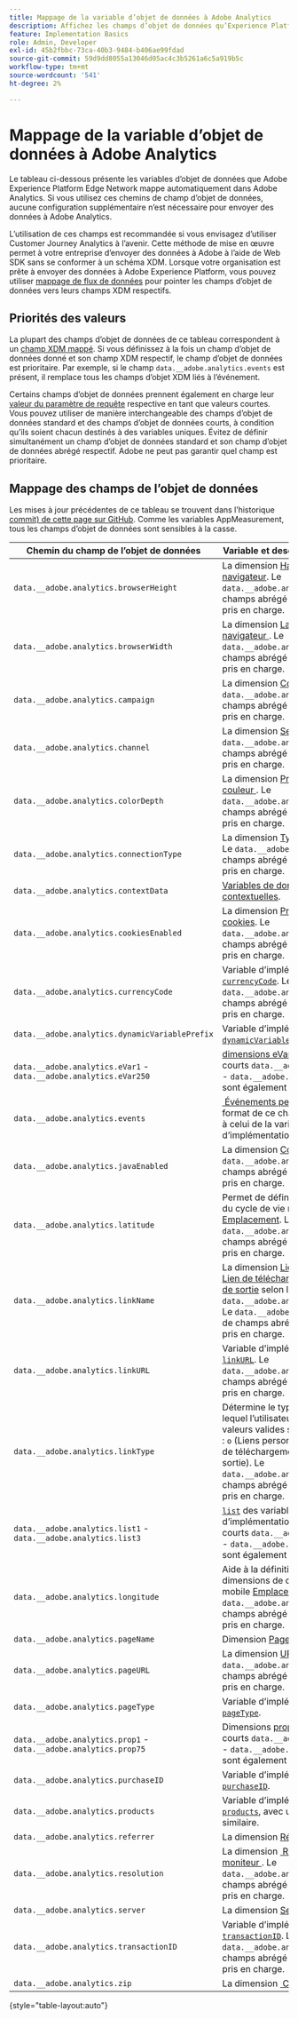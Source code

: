 ```yaml
---
title: Mappage de la variable d’objet de données à Adobe Analytics
description: Affichez les champs d’objet de données qu’Experience Platform Edge mappe automatiquement aux variables Analytics.
feature: Implementation Basics
role: Admin, Developer
exl-id: 45b2fbbc-73ca-40b3-9484-b406ae99fdad
source-git-commit: 59d9dd8055a13046d05ac4c3b5261a6c5a919b5c
workflow-type: tm+mt
source-wordcount: '541'
ht-degree: 2%

---
```


# Mappage de la variable d’objet de données à Adobe Analytics

Le tableau ci-dessous présente les variables d’objet de données que Adobe Experience Platform Edge Network mappe automatiquement dans Adobe Analytics. Si vous utilisez ces chemins de champ d’objet de données, aucune configuration supplémentaire n’est nécessaire pour envoyer des données à Adobe Analytics.

L’utilisation de ces champs est recommandée si vous envisagez d’utiliser Customer Journey Analytics à l’avenir. Cette méthode de mise en œuvre permet à votre entreprise d’envoyer des données à Adobe à l’aide de Web SDK sans se conformer à un schéma XDM. Lorsque votre organisation est prête à envoyer des données à Adobe Experience Platform, vous pouvez utiliser [mappage de flux de données](https://experienceleague.adobe.com/fr/docs/experience-platform/datastreams/data-prep#mapping) pour pointer les champs d’objet de données vers leurs champs XDM respectifs.

## Priorités des valeurs

La plupart des champs d’objet de données de ce tableau correspondent à un [champ XDM mappé](xdm-var-mapping.md). Si vous définissez à la fois un champ d’objet de données donné et son champ XDM respectif, le champ d’objet de données est prioritaire. Par exemple, si le champ `data.__adobe.analytics.events` est présent, il remplace tous les champs d’objet XDM liés à l’événement.

Certains champs d’objet de données prennent également en charge leur [valeur du paramètre de requête](../validate/query-parameters.md) respective en tant que valeurs courtes. Vous pouvez utiliser de manière interchangeable des champs d’objet de données standard et des champs d’objet de données courts, à condition qu’ils soient chacun destinés à des variables uniques. Évitez de définir simultanément un champ d’objet de données standard et son champ d’objet de données abrégé respectif. Adobe ne peut pas garantir quel champ est prioritaire.

## Mappage des champs de l’objet de données

Les mises à jour précédentes de ce tableau se trouvent dans l’historique [commit) de cette page sur GitHub](https://github.com/AdobeDocs/analytics.en/commits/main/help/implement/aep-edge/data-var-mapping.md). Comme les variables AppMeasurement, tous les champs d’objet de données sont sensibles à la casse.

| Chemin du champ de l’objet de données | Variable et description Analytics |
| --- | --- |
| `data.__adobe.analytics.browserHeight` | La dimension [Hauteur du navigateur](../../components/dimensions/browser-height.md). Le `data.__adobe.analytics.bh` de champs abrégé est également pris en charge. |
| `data.__adobe.analytics.browserWidth` | La dimension [&#x200B; Largeur du navigateur &#x200B;](../../components/dimensions/browser-width.md). Le `data.__adobe.analytics.bw` de champs abrégé est également pris en charge. |
| `data.__adobe.analytics.campaign` | La dimension [Code de suivi](../../components/dimensions/tracking-code.md). Le `data.__adobe.analytics.v0` de champs abrégé est également pris en charge. |
| `data.__adobe.analytics.channel` | La dimension [Section du site](../../components/dimensions/site-section.md). Le `data.__adobe.analytics.ch` de champs abrégé est également pris en charge. |
| `data.__adobe.analytics.colorDepth` | La dimension [&#x200B; Profondeur de la couleur &#x200B;](../../components/dimensions/color-depth.md). Le `data.__adobe.analytics.c` de champs abrégé est également pris en charge. |
| `data.__adobe.analytics.connectionType` | La dimension [Type de connexion](../../components/dimensions/connection-type.md). Le `data.__adobe.analytics.ct` de champs abrégé est également pris en charge. |
| `data.__adobe.analytics.contextData` | [Variables de données contextuelles](/help/implement/vars/page-vars/contextdata.md). |
| `data.__adobe.analytics.cookiesEnabled` | La dimension [Prise en charge des cookies](../../components/dimensions/cookie-support.md). Le `data.__adobe.analytics.k` de champs abrégé est également pris en charge. |
| `data.__adobe.analytics.currencyCode` | Variable d’implémentation [`currencyCode`](../vars/config-vars/currencycode.md). Le `data.__adobe.analytics.cc` de champs abrégé est également pris en charge. |
| `data.__adobe.analytics.dynamicVariablePrefix` | Variable d’implémentation [`dynamicVariablePrefix`](../vars/config-vars/dynamicvariableprefix.md). |
| `data.__adobe.analytics.eVar1` - `data.__adobe.analytics.eVar250` | [dimensions eVar](../../components/dimensions/evar.md). Les champs courts `data.__adobe.analytics.v1` - `data.__adobe.analytics.v250` sont également pris en charge. |
| `data.__adobe.analytics.events` | [&#x200B; Événements personnalisés &#x200B;](../../components/metrics/custom-events.md). Le format de ce champ est similaire à celui de la variable d’implémentation [`events`](../vars/page-vars/events/events-overview.md). |
| `data.__adobe.analytics.javaEnabled` | La dimension [Compatible Java](../../components/dimensions/java-enabled.md). Le `data.__adobe.analytics.v` de champs abrégé est également pris en charge. |
| `data.__adobe.analytics.latitude` | Permet de définir les dimensions du cycle de vie mobile [Emplacement](../../components/dimensions/lifecycle-dimensions.md). Le `data.__adobe.analytics.lat` de champs abrégé est également pris en charge. |
| `data.__adobe.analytics.linkName` | La dimension [Lien personnalisé](../../components/dimensions/custom-link.md), [Lien de téléchargement](../../components/dimensions/download-link.md) ou [Lien de sortie](../../components/dimensions/exit-link.md) selon la valeur dans `data.__adobe.analytics.linkType`. Le `data.__adobe.analytics.pev2` de champs abrégé est également pris en charge. |
| `data.__adobe.analytics.linkURL` | Variable d’implémentation [`linkURL`](../vars/config-vars/linkurl.md). Le `data.__adobe.analytics.pev1` de champs abrégé est également pris en charge. |
| `data.__adobe.analytics.linkType` | Détermine le type de lien sur lequel l’utilisateur a cliqué. Les valeurs valides sont les suivantes : `o` (Liens personnalisés), `d` (Liens de téléchargement) et `e` (Liens de sortie). Le `data.__adobe.analytics.pe` de champs abrégé est également pris en charge. |
| `data.__adobe.analytics.list1` - `data.__adobe.analytics.list3` | [`list`](/help/implement/vars/page-vars/list.md) des variables d’implémentation. Les champs courts `data.__adobe.analytics.l1` - `data.__adobe.analytics.list3` sont également pris en charge. |
| `data.__adobe.analytics.longitude` | Aide à la définition des dimensions de cycle de vie mobile [Emplacement](../../components/dimensions/lifecycle-dimensions.md). Le `data.__adobe.analytics.lon` de champs abrégé est également pris en charge. |
| `data.__adobe.analytics.pageName` | Dimension [Page](/help/components/dimensions/page.md). |
| `data.__adobe.analytics.pageURL` | La dimension [URL de la page](/help/components/dimensions/page-url.md). Le `data.__adobe.analytics.g` de champs abrégé est également pris en charge. |
| `data.__adobe.analytics.pageType` | Variable d’implémentation [`pageType`](../vars/page-vars/pagetype.md). |
| `data.__adobe.analytics.prop1` - `data.__adobe.analytics.prop75` | Dimensions [prop](../../components/dimensions/prop.md). Les champs courts `data.__adobe.analytics.c1` - `data.__adobe.analytics.c75` sont également pris en charge. |
| `data.__adobe.analytics.purchaseID` | Variable d’implémentation [`purchaseID`](../vars/page-vars/purchaseid.md). |
| `data.__adobe.analytics.products` | Variable d’implémentation [`products`](../vars/page-vars/products.md), avec une mise en forme similaire. |
| `data.__adobe.analytics.referrer` | La dimension [Référent](/help/components/dimensions/referrer.md). |
| `data.__adobe.analytics.resolution` | La dimension [&#x200B; Résolution du moniteur &#x200B;](../../components/dimensions/monitor-resolution.md). Le `data.__adobe.analytics.s` de champs abrégé est également pris en charge. |
| `data.__adobe.analytics.server` | La dimension [Serveur](/help/components/dimensions/server.md). |
| `data.__adobe.analytics.transactionID` | Variable d’implémentation [`transactionID`](../vars/page-vars/transactionid.md). Le `data.__adobe.analytics.xact` de champs abrégé est également pris en charge. |
| `data.__adobe.analytics.zip` | La dimension [&#x200B; Code postal &#x200B;](../../components/dimensions/zip-code.md). |

{style="table-layout:auto"}
